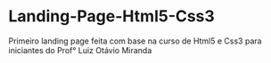 # Landing-Page-Html5-Css3
Primeiro landing page feita com base na curso de Html5 e Css3 para iniciantes do Prof° Luiz Otávio Miranda
